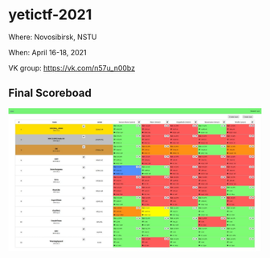 # yetictf-2021
Where: Novosibirsk, NSTU

When: April 16-18, 2021

VK group: https://vk.com/n57u_n00bz


## Final Scoreboad
![alt text](/photo_2021-04-18_19-14-50.jpg)
